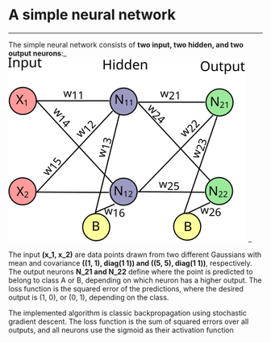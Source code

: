 # A simple neural network
***

The simple neural network consists of **two input, two hidden, and two output neurons**:_
![Figure of NN](drawing.svg)
_

The input **(x_1, x_2)** are data points drawn from two different Gaussians with mean and covariance **((1, 1), diag(1 1)) and ((5, 5), diag(1 1))**, respectively.
The output neurons **N_21 and N_22** define where the point is predicted to belong to class A or B, depending on which neuron has a higher output. The loss function is the squared error of the predictions, where the desired output is (1, 0), or (0, 1), depending on the class.

The implemented algorithm is classic backpropagation using stochastic gradient descent. The loss function is the sum of squared errors over all outputs, and all neurons use the sigmoid as their activation function
